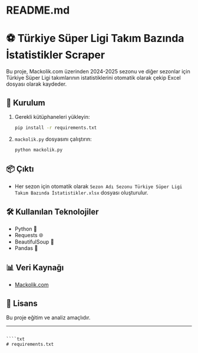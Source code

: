 # README.md

# ⚽ Türkiye Süper Ligi Takım Bazında İstatistikler Scraper

Bu proje, Mackolik.com üzerinden 2024-2025 sezonu ve diğer sezonlar için Türkiye Süper Ligi takımlarının istatistiklerini otomatik olarak çekip Excel dosyası olarak kaydeder.

## 🚀 Kurulum

1. Gerekli kütüphaneleri yükleyin:

   ```bash
   pip install -r requirements.txt
   ```

2. `mackolik.py` dosyasını çalıştırın:
   ```bash
   python mackolik.py
   ```

## 📦 Çıktı

- Her sezon için otomatik olarak `Sezon Adı Sezonu Türkiye Süper Ligi Takım Bazında İstatistikler.xlsx` dosyası oluşturulur.

## 🛠️ Kullanılan Teknolojiler

- Python 🐍
- Requests 🌐
- BeautifulSoup 🍲
- Pandas 🐼

## 📊 Veri Kaynağı

- [Mackolik.com](https://www.mackolik.com/)

## 📄 Lisans

Bu proje eğitim ve analiz amaçlıdır.

---

`````

````txt
# requirements.txt
`````
